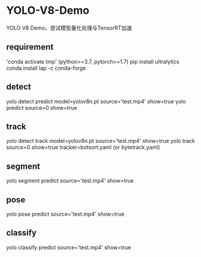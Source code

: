 # YOLO-V8-Demo
YOLO V8 Demo，尝试模型量化处理与TensorRT加速
## requirement
'conda activate tmp'
(python>=3.7, pytorch>=1.7)
pip install ultralytics
conda install lap -c conda-forge

## detect
yolo detect predict model=yolov8n.pt source='test.mp4' show=true
yolo predict source=0 show=true

## track
yolo detect track model=yolov8n.pt source='test.mp4' show=true
yolo track source=0 show=true tracker=botsort.yaml (or bytetrack.yaml)

## segment
yolo segment predict source='test.mp4' show=true

## pose
yolo pose predict source='test.mp4' show=true

## classify
yolo classify predict source='test.mp4' show=true
